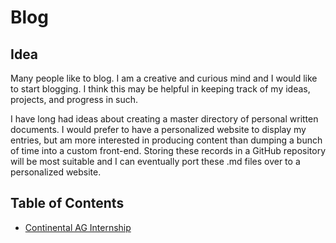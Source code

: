 # Blog

## Idea

Many people like to blog. I am a creative and curious mind and I would like to start blogging. I think this may be helpful in keeping track of my ideas, projects, and progress in such.

I have long had ideas about creating a master directory of personal written documents. I would prefer to have a personalized website to display my entries, but am more interested in producing content than dumping a bunch of time into a custom front-end. Storing these records in a GitHub repository will be most suitable and I can eventually port these .md files over to a personalized website.

## Table of Contents
- [Continental AG Internship](continental.md)